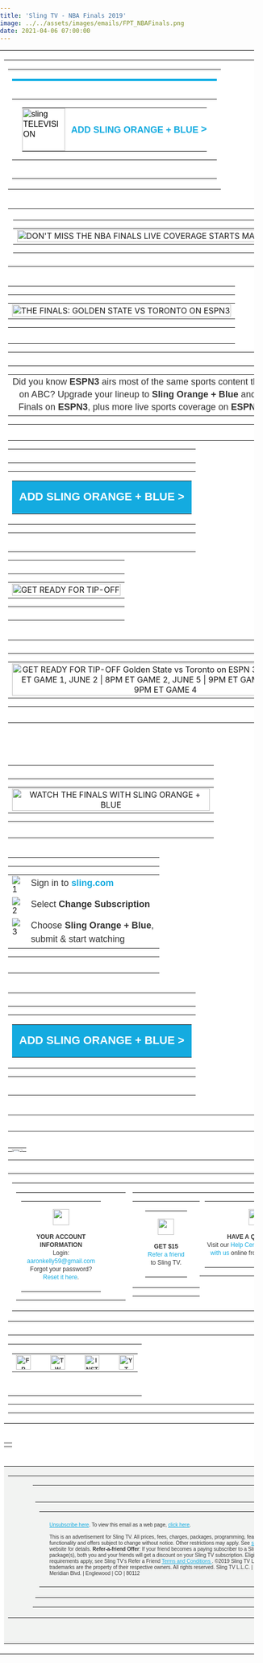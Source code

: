 ```yaml
---
title: 'Sling TV - NBA Finals 2019'
image: ../../assets/images/emails/FPT_NBAFinals.png
date: 2021-04-06 07:00:00
---
```


<!DOCTYPE html PUBLIC "-//W3C//DTD XHTML 1.0 Transitional//EN" "http://www.w3.org/TR/xhtml1/DTD/xhtml1-transitional.dtd">
<html xmlns="http://www.w3.org/1999/xhtml" xmlns:v="urn:schemas-microsoft-com:vml" xmlns:o="urn:schemas-microsoft-com:office:office">
<head>
<title>Sling TELEVISION</title>
<meta http-equiv="Content-Type" content="text/html; charset=utf-8">
<meta http-equiv="X-UA-Compatible" content="IE=edge">
<meta name="viewport" content="width=device-width, initial-scale=1.0 ">
<meta name="format-detection" content="telephone=no">
<style type="text/css">
@font-face {
    font-family: 'brandon_text_regular';
    src: url('https://cdn.wearelift.net/sling/email/brandontext_regular_macroman/Brandon_txt_reg-webfont.eot');
    src: url('https://cdn.wearelift.net/sling/email/brandontext_regular_macroman/Brandon_txt_reg-webfont.eot?#iefix') format('embedded-opentype'),
         url('https://cdn.wearelift.net/sling/email/brandontext_regular_macroman/Brandon_txt_reg-webfont.woff2') format('woff2'),
         url('https://cdn.wearelift.net/sling/email/brandontext_regular_macroman/Brandon_txt_reg-webfont.woff') format('woff'),
         url('https://cdn.wearelift.net/sling/email/brandontext_regular_macroman/Brandon_txt_reg-webfont') format('truetype');
    font-weight: normal; font-style: normal; text-decoration: none;
}
@font-face {
    font-family: 'brandon_text_boldbold';
    src: url('https://cdn.wearelift.net/sling/email/brandontext_bold_macroman/Brandon_txt_bld-webfont.eot') !important;
    src: url('https://cdn.wearelift.net/sling/email/brandontext_bold_macroman/Brandon_txt_bld-webfont.eot?#iefix') format('embedded-opentype'),
         url('https://cdn.wearelift.net/sling/email/brandontext_bold_macroman/Brandon_txt_bld-webfont.woff2') format('woff2'),
         url('https://cdn.wearelift.net/sling/email/brandontext_bold_macroman/Brandon_txt_bld-webfont.woff') format('woff'),
         url('https://cdn.wearelift.net/sling/email/brandontext_bold_macroman/Brandon_txt_bld-webfont') format('truetype');
    font-weight: bold; font-style: normal; text-decoration: none;
}
@font-face {
    font-family: 'brandon_text_bolditalic';
    src: url('https://cdn.wearelift.net/sling/email/brandontext_bolditalic_macroman/Brandon_txt_bld_it-webfont.eot');
    src: url('https://cdn.wearelift.net/sling/email/brandontext_bolditalic_macroman/Brandon_txt_bld_it-webfont.eot?#iefix') format('embedded-opentype'),
         url('https://cdn.wearelift.net/sling/email/brandontext_bolditalic_macroman/Brandon_txt_bld_it-webfont.woff2') format('woff2'),
         url('https://cdn.wearelift.net/sling/email/brandontext_bolditalic_macroman/Brandon_txt_bld_it-webfont.woff') format('woff'),
         url('https://cdn.wearelift.net/sling/email/brandontext_bolditalic_macroman/Brandon_txt_bld_it-webfont') format('truetype');
    font-weight: bold; font-style: italic; text-decoration: none;
}
body {
margin: 0 !important;
padding: 0 !important;
-webkit-text-size-adjust: 100% !important;
-ms-text-size-adjust: 100% !important;
-webkit-font-smoothing: antialiased !important;
}
img {
border: 0 !important;
outline: none !important;
}
p {
Margin: 0px !important;
Padding: 0px !important;
}
table {
border-collapse: collapse;
mso-table-lspace: 0px;
mso-table-rspace: 0px;
}
td, a, span {
border-collapse: collapse;
}
.ExternalClass * {
line-height: 100%;
}
.em_defaultlink a {
color: inherit !important;
text-decoration: none !important;
}
span.MsoHyperlink {
mso-style-priority: 99;
color: inherit;
}
span.MsoHyperlinkFollowed {
mso-style-priority: 99;
color: inherit;
}
.em_footer a {
color: #848484;
text-decoration: none;
}
.em_blu a {
color: #cff0f9;
text-decoration: none;
}
.em_font121 a {
color: #21bee7;
text-decoration: none;
}
.em_white {
color: #ffffff;
text-decoration: none;
}
.em_gray a {
color: #323232;
text-decoration: none;
}
.em_blk a {
text-decoration: none;
color: #323232;
}
.em_blk2 a {
text-decoration: none;
color: #000000;
}
.em_blk3 a {
text-decoration: none;
color: #363636;
}
/*new bp\*/
@media only screen and (max-width: 640px) {
.font_16{
font-size:16px!important;
}
.desktop-hide{
display: block !important;
max-height: none !important;
}
}
@media only screen and (min-width:481px) and (max-width:639px) {
.em_main_table {
width: 480px !important;
}
.em_wrapper {
width: 100% !important;
}
.em_aside {
padding: 0px 10px!important;
}
.em_hide {
display: none !important;
}
.em_hide_desktop { display: table !important; float: none !important; width: 100% !important; overflow: visible !important; height: auto !important; }
.em_center {text-align:center !important;}
.em_full_img {
width: 100% !important;
height: auto !important;
}
.em_height {
height: 20px !important;
font-size: 1px !important;
line-height: 1px !important;
}
.em_side15 {
width: 10px !important;
}
.em_footer_txt {
font-size: 8px !important;
line-height: 11px !important;
}
.em_side {
width: 10px !important;
}
.em_h20 {
height: 20px !important;
}
.em_f12 {
font-size: 14px !important;
line-height: 15px !important;
}
.em_f8 {
font-size: 10px !important;
line-height: 13px !important;
}
.em_img { width: 100% !important; height: auto !important; }
.em_img4 {
width: 55px !important;
height: 55px !important;
}
.em_w65 {
width: 65px !important;
}
.em_bottom1 {
padding-bottom: 5px !important;
}
.em_w27 {
width: 30px !important;
}
.em_h5 {
height: 5px !important;
line-height: 1px !important;
font-size: 1px !important;
}
.text7 {
font-size: 15px !important;
line-height: 17px !important;
}
.em_sicon {
width: 25px !important;
height: 25px !important;
}
.em_w300 {
width: 350px !important;
}
.em_img3 {
width: 100% !important;
height: 140px !important;
}
.em_iconwidth {
width: 5px !important;
height: 9px !important;
}
.em_top {
padding-top: 20px !important;
}
.em_font18 {
font-size: 18px !important;
}
.em_width8 {
width: 9px !important;
height: auto !important;
}
.em_wrapper1 {
width: 280px !important;
}
.em_font16 {
font-size: 16px !important;
}
.em_width8 {
width: 8px !important;
height: auto !important;
}
.em_text {
font-size: 15px !important;
line-height: 17px !important;
}
.em_text1 {
font-size: 13px !important;
line-height: 15px !important;
}
.em_text11 {
font-size: 14px !important;
line-height: 16px !important;
}
.em_auto {
height: auto !important;
}
.em_right {
text-align: right !important;
}
.em_wrapper2 {
width: 460px !important;
}
.em_wrapper3 {
width: 219px !important;
}
.em_font121 {
font-size: 15px !important;
line-height: 19px !important;
}
.em_padn {
padding: 0px !important;
}
.em_full_img1 {
width: 230px !important;
height: auto !important;
}
.em_f {
font-size: 12px !important;
line-height: 13px !important;
}
.em_f1 {
font-size: 10px !important;
line-height: 13px !important;
}
.em_f2 {
font-size: 9px !important;
line-height: 12px !important;
padding: 0px 2px 0px 2px !important;
}
.em_w {
width: 460px !important;
}
.em_font2 {
font-size: 18px !important;
line-height: 20px !important;
}
.em_font24 {
font-size: 24px !important;
line-height: 26px !important;
}
.em_font3 {
font-size: 32px !important;
line-height: 36px !important;
}
.em_font4 {
font-size: 40px !important;
line-height: 44px !important;
}
.em_full_img3 {
width: 240px !important;
height: auto !important;
}
.w_320 { width: 480px !important; }
.em_auto_h {height:auto !important;}
}
@media only screen and (min-width:375px) and (max-width:480px) {
.em_main_table {
width: 374px !important;
}
.em_wrapper {
width: 100% !important;
}
.em_aside {
padding: 0px 10px !important;
}
.em_hide {
display: none !important;
}
.em_hide_desktop { display: table !important; float: none !important; width: 100% !important; overflow: visible !important; height: auto !important; }
.em_center {text-align:center !important;}
.em_full_img {
width: 100% !important;
height: auto !important;
}
.em_height {
height: 20px !important;
font-size: 1px !important;
line-height: 1px !important;
}
.em_side15 {
width: 10px !important;
}
.em_font121 {
font-size: 15px !important;
line-height: 19px !important;
}
.em_img { width: 100% !important; height: auto !important; }
.em_img98 {
width: 76px !important;
height: auto !important;
}
.em_arrow {
width: 6px !important;
height: auto !important;
}
.em_footer_txt {
font-size: 8px !important;
line-height: 11px !important;
}
.em_side {
width: 10px !important;
}
.em_side1 img {
width: 10px !important;
}
.em_h20 {
height: 20px !important;
}
.em_f12 {
font-size: 12px !important;
line-height: 18px !important;
letter-spacing: 1px !important;
}
.em_cta {
width: 260px !important;
}
.em_font2 a {
font-size: 18px !important;
}
.em_font2 {
font-size: 18px !important;
line-height: 20px !important;
}
.em_font24 {
font-size: 24px !important;
line-height: 26px !important;
}
.em_font3 {
font-size: 32px !important;
line-height: 36px !important;
}
.em_font4 {
font-size: 40px !important;
line-height: 44px !important;
}
.em_imgarrow {
width: 12px !important;
height: 31px !important;
}
.em_f8 {
font-size: 8px !important;
line-height: 11px !important;
}
.em_img3 {
width: 100% !important;
height: 140px !important;
}
.em_w300 {
width: 300px !important;
}
.em_img4 {
width: 45px !important;
height: 45px !important;
}
.em_w65 {
width: 65px !important;
}
.em_bottom1 {
padding-bottom: 5px !important;
}
.em_padn {
padding: 0px !important;
}
.em_full_img1 {
width: 177px !important;
height: auto !important;
}
.em_f {
font-size: 12px !important;
line-height: 13px !important;
}
.em_f1 {
font-size: 10px !important;
line-height: 13px !important;
}
.em_f2 {
font-size: 8px !important;
line-height: 12px !important;
padding: 0px 2px 0px 2px !important;
}
.em_w {
width: 354px !important;
}
.w_320 { width: 374px !important; }
.em_full_img3 {
width: 187px !important;
height: auto !important;
}
.em_auto_h {height:auto !important;}
}
@media only screen and (max-width:374px) {
.em_main_table {
width: 320px !important;
}
.em_wrapper {
width: 100% !important;
}
.em_aside {
padding: 0px 10px !important;
}
.em_hide {
display: none !important;
}
.em_hide_desktop { display: table !important; float: none !important; width: 100% !important; overflow: visible !important; height: auto !important; }
.em_center {text-align:center !important;}
.em_full_img {
width: 100% !important;
height: auto !important;
}
.em_height {
height: 20px !important;
font-size: 1px !important;
line-height: 1px !important;
}
.em_side15 {
width: 10px !important;
}
.em_font121 {
font-size: 15px !important;
line-height: 19px !important;
}
.em_img { width: 100% !important; height: auto !important; }
.em_img98 {
width: 76px !important;
height: auto !important;
}
.em_arrow {
width: 6px !important;
height: auto !important;
}
.em_footer_txt {
font-size: 8px !important;
line-height: 11px !important;
}
.em_side {
width: 10px !important;
}
.em_padn {
padding: 0px !important;
}
.em_full_img1 {
width: 150px !important;
height: auto !important;
}
.em_f {
font-size: 12px !important;
line-height: 13px !important;
}
.em_f1 {
font-size: 10px !important;
line-height: 13px !important;
}
.em_f2 {
font-size: 8px !important;
line-height: 12px !important;
padding: 0px 2px 0px 2px !important;
}
.em_font2 {
font-size: 18px !important;
line-height: 20px !important;
}
.em_font24 {
font-size: 23px !important;
line-height: 26px !important;
}
.em_font3 {
font-size: 32px !important;
line-height: 36px !important;
}
.em_font4 {
font-size: 40px !important;
line-height: 44px !important;
}
.em_w {
width: 300px !important;
}
.em_b {
padding-bottom: 11px !important;
}
.w_320 { width: 320px !important; }
.em_full_img3 {
width: 160px !important;
height: auto !important;
}
.em_auto_h {height:auto !important;}
}
@media only screen and (max-width: 480px) {
.container {width: 100% !important;}
.footer { width:auto !important; margin-left:0; }
.mobile-hidden { display:none !important; }
.logo { display:block !important; padding:0 !important; }
.header img{max-width:100% !important;height:auto !important; max-height:auto !important;}
.photo img { width:100% !important; max-width:100% !important; height:auto !important;}
.drop { display:block !important; width: 100% !important; float:left; clear:both;}
.font-cta-top { font-size:16px !important; }
.font-cta-top-arrow { font-size:16px !important; vertical-align:0px !important; }
.headline_font { font-size:44px !important; line-height: 46px !important; }
.subheadline_font { font-size:24px !important; line-height: 26px !important; }
.main_font { font-size:16px !important; line-height: 18px !important; }
.body_disclaimer_font { font-size:10px !important; line-height: 12px !important; }
.footer*social { padding-top:30px !important; }
.footerlogo { display:block !important; width: 100% !important; padding-top:15px; float:left; clear:both;}
.nav4, .nav5, .nav6 { display: none !important; }
.tableBlock {width:100% !important;}
.responsive-td {width:100% !important; display:block !important; padding:0 !important; }
.fluid, .fluid-centered {
width: 100% !important;
max-width: 100% !important;
height: auto !important;
margin-left: auto !important;
margin-right: auto !important;
}
.fluid-centered {
margin-left: auto !important;
margin-right: auto !important;
}
/* MOBILE GLOBAL STYLES - DO NOT CHANGE _/
body { padding: 0px !important; font-size: 16px !important; line-height: 150% !important;}
h1 { font-size: 22px !important; line-height: normal !important;}
h2 { font-size: 20px !important; line-height: normal !important;}
h3 { font-size: 18px !important; line-height: normal !important;}
.buttonstyles {
font-family:arial,helvetica,sans-serif !important;
font-size: 16px !important;
padding: 10px !important;
}
/_ END OF MOBILE GLOBAL STYLES - DO NOT CHANGE \_/
}
@media only screen and (max-width: 640px) {
.container { width:100% !important; }
.mobile-hidden { display:none !important; }
.logo { display:block !important; padding:0 !important; }
.photo img { width:100% !important; height:auto !important;}
.nav5, .nav6 { display: none !important;}
.fluid, .fluid-centered {
width: 100% !important;
max-width: 100% !important;
height: auto !important;
margin-left: auto !important;
margin-right: auto !important;
}
.fluid-centered {
margin-left: auto !important;
margin-right: auto !important;
}
}
</style>

<style>
  [style*="brandon_text_regular"] {
    font-family: 'brandon_text_regular', Arial, sans-serif !important;}
  [style*="brandon_text_boldbold"] {
    font-family: 'brandon_text_boldbold', Arial, sans-serif !important;}  
</style>
<!--[if gte mso 9]>  <xml>    <o:OfficeDocumentSettings>      <o:AllowPNG/>      <o:PixelsPerInch>96</o:PixelsPerInch>   </o:OfficeDocumentSettings>  </xml>  <![endif]-->
<!--[if mso]>      <style type="text/css">        body, table, td {font-family: Arial,  sans-serif !important;}      </style>      <![endif]-->
<!--[if mso]>       <style type="text/css">           /* Begin Outlook Font Fix */           body, table, td {               font-family: Arial, Helvetica, sans-serif ;               font-size:16px;               color:#000000;               line-height:1;           }           /* End Outlook Font Fix */       </style>     <![endif]-->

</head>
<body style="margin:0px; padding:0px;"><style type="text/css">
div.preheader 
{ display: none !important; } 
</style>
<div class="preheader" style="font-size: 1px; display: none !important;">BLUE V1</div>

<!--Full width table start-->
<table width="100%" border="0" cellspacing="0" cellpadding="0" bgcolor="#ffffff">
  <tr>
    <td align="center" valign="top"><table width="640" cellpadding="0" cellspacing="0" border="0" align="center" class="em_main_table" style="table-layout:fixed;  width:640px;">
        <tr>
          <td align="center" valign="top">
                <table cellpadding="0" cellspacing="0" width="100%" style="min-width: 100%; " class="stylingblock-content-wrapper"><tr><td class="stylingblock-content-wrapper camarker-inner"><table bgcolor="#ffffff" border="0" cellpadding="0" cellspacing="0" width="100%">
 
  <tr>
   <td align="center" style="padding: 20px 0px; border-top:solid 4px #00abe3;" valign="top">
    <table align="center" border="0" cellpadding="0" cellspacing="0" style="table-layout:fixed; width:100%; max-width:640px;" width="640">
      <tr>
       <td align="center" style="padding: 0px 20px;" valign="top">
        <table align="center" border="0" cellpadding="0" cellspacing="0" style="width:100%; max-width:640px;" width="640">
          <tr>
           <td align="left" style="padding:0px 6px 0px 0px; text-align:left;" valign="top" width="85">
            <a href="http://click.mail.sling.com/?qs=31b66293be83a609c12fd8b11744bb5a40b73e040ce1d166a1d0086c6dd706546d58e9e4317255c90e4a55cef7767eb510151cb6a9b2f8da"  style="text-decoration:none;" target="_blank"><img alt="sling TELEVISION" border="0" class="em_img98" src="http://image.mail.sling.com/lib/fe9813727565027976/m/10/39f3cfe8-30b5-42f7-a1a1-d1dd087387d4.png" style="display:block; font-family:Arial, sans-serif; font-size:16px; line-height:20px; color:#000000;" width="85"></a></td><td align="right" class="font-cta-top" style="font-family:'brandon_text_regularregular', Arial, sans-serif; font-size:18px; line-height:21px; text-transform:uppercase; text-align:right; color:#14ABE0; padding:0px 0px 0px 6px; text-align:right;" valign="middle">
            <a class="font-cta-top" href="http://click.mail.sling.com/?qs=31b66293be83a609fd3bceba3a153c42a3069e0dc4061015e1ab8d72052f48b87790f34724348c7a06502e4af021df3ad3cc7d593b6ba123" style="text-decoration:none; color:#14ABE0; white-space:nowrap;font-weight:bold;" target="_blank" >ADD SLING ORANGE + BLUE <span class="font-cta-top-arrow" style="vertical-align:1px; font-family:'Lucida Sans Unicode', 'Lucida Grande', sans-serif; font-weight:600; font-size:20px;">&gt;</span></a></td></tr></table></td></tr></table></td></tr></table></td></tr></table>      
   </td>
    </tr>
    <tr>
   <td align="center" valign="top">
    <table cellpadding="0" cellspacing="0" width="100%" class="stylingblock-content-wrapper" style="min-width: 100%; "><tr><td class="stylingblock-content-margin-cell" style="padding: 5px 10px 10px; "><table cellpadding="0" cellspacing="0" width="100%" style="background-color: transparent; min-width: 100%; " class="stylingblock-content-wrapper"><tr><td style="padding: 0px; " class="stylingblock-content-wrapper camarker-inner"><table width="100%" cellspacing="0" cellpadding="0"><tr><td align="center">
<img data-assetid="4595" src="http://image.mail.sling.com/lib/fe9813727565027976/m/11/3dfc0d87-26b6-4c64-b177-c6e55b4cff85.png" alt="DON'T MISS THE NBA FINALS LIVE COVERAGE STARTS MAY 30" width="640" style="display: block; padding: 0px; text-align: center; height: auto; width: 100%; border: 0px;"></td></tr></table></td></tr></table></td></tr></table>
   
   </td>
    </tr>
    <tr>
   <td>
    <table cellpadding="0" cellspacing="0" width="100%" class="stylingblock-content-wrapper" style="min-width: 100%; "><tr><td class="stylingblock-content-margin-cell" style="padding: 0px 0px 15px; "><table cellpadding="0" cellspacing="0" width="100%" style="background-color: transparent; min-width: 100%; " class="stylingblock-content-wrapper"><tr><td style="padding: 0px; " class="stylingblock-content-wrapper camarker-inner"><table width="100%" cellspacing="0" cellpadding="0"><tr><td align="center"><a href="http://click.mail.sling.com/?qs=31b66293be83a609da163a4f7e71b1511abd4bb8ff6fc337d39752c919fa58efc457371c39c33df7b5765b5585bf668b7036da19eff73f98" title=""   data-linkto="https://">
<img data-assetid="4592" src="http://image.mail.sling.com/lib/fe9813727565027976/m/11/b0c681d3-ed2a-4bdd-b67f-f659d164c05e.png" alt="THE FINALS: GOLDEN STATE VS TORONTO ON ESPN3" width="640" style="display: block; padding: 0px; text-align: center; height: auto; width: 100%; border: 0px;"></a></td></tr></table></td></tr></table></td></tr></table><table cellpadding="0" cellspacing="0" width="100%" class="stylingblock-content-wrapper" style="min-width: 100%; "><tr><td class="stylingblock-content-margin-cell" style="padding: 10px 0px 15px; "><table cellpadding="0" cellspacing="0" width="100%" style="background-color: transparent; min-width: 100%; " class="stylingblock-content-wrapper"><tr><td style="padding: 0px; " class="stylingblock-content-wrapper camarker-inner"><table align="center">
  
  <tr><td>
    <div style="text-align: center;max-width:600px;">
      <span style="text-align: center; line-height: 25px; font-size: 18px; font-family:'Brandon Text','brandon_text_regular', arial,sans-serif; color: #333333;">Did you know <strong>ESPN3</strong> airs most of the same sports content that's broadcast on ABC? Upgrade your lineup to <strong>Sling Orange + Blue</strong> and get the NBA Finals on <strong>ESPN3</strong>, plus more live sports coverage on <strong>ESPN</strong> and <strong>ESPN2</strong>.</span></div>
    </td></tr>
  
</table>

</td></tr></table></td></tr></table><table cellpadding="0" cellspacing="0" width="100%" class="stylingblock-content-wrapper" style="min-width: 100%; "><tr><td class="stylingblock-content-margin-cell" style="padding: 10px 0px 20px; "><table cellpadding="0" cellspacing="0" width="100%" style="background-color: transparent; min-width: 100%; " class="stylingblock-content-wrapper"><tr><td style="padding: 0px; " class="stylingblock-content-wrapper camarker-inner"><table width="100%" border="0" cellspacing="0" cellpadding="0" align="center"><tr><td align="center"><table border="0" cellspacing="0" cellpadding="0"><tr><td class="innertd buttonblock" bgcolor="#14ABE0" style=" border-radius: 0px; -moz-border-radius: 0px; -webkit-border-radius: 0px; background-color: #14ABE0;">
<a style=" font-size: 22px; font-family: Arial, Helvetica, sans-serif, brandon_text_boldbold; font-weight: bold; color: #FFFFFF; text-align: center; text-decoration: none; display: block; background-color: #14ABE0; border: 1px solid #14ABE0; padding: 15px 5px; border-radius: 0px; -moz-border-radius: 0px; -webkit-border-radius: 0px;" target="_blank" href="http://click.mail.sling.com/?qs=31b66293be83a609c8c0dca888ef8564b48e43308dd58960e79b48af21ec7473d05250b3ecd8edac86f4a4f3a3a68c062b7fc8b5bce26ff7" title=""   data-linkto="https://">ADD SLING ORANGE + BLUE &gt;</a></td></tr></table></td></tr></table></td></tr></table></td></tr></table><table cellpadding="0" cellspacing="0" width="100%" class="stylingblock-content-wrapper" style="min-width: 100%; "><tr><td class="stylingblock-content-margin-cell" style="padding: 10px 0px; "><table cellpadding="0" cellspacing="0" width="100%" style="background-color: transparent; min-width: 100%; " class="stylingblock-content-wrapper">
<tr><td style="padding: 0px; " class="stylingblock-content-wrapper camarker-inner"><table width="100%" cellspacing="0" cellpadding="0"><tr><td align="center"><img data-assetid="4607" src="http://image.mail.sling.com/lib/fe9813727565027976/m/11/df454ab3-c50b-45e4-a665-ab38ef2d99e4.png" alt="GET READY FOR TIP-OFF" width="300" style="display: block; padding: 0px; text-align: center; height: auto; width: 100%; max-width: 320px; border: 0px;"></td>
</tr></table></td></tr></table></td></tr></table>
   
   </td>
    </tr>
    <tr>
   <td align="center" valign="top">
    <table cellpadding="0" cellspacing="0" width="100%" class="stylingblock-content-wrapper" style="min-width: 100%; "><tr><td class="stylingblock-content-margin-cell" style="padding: 10px 0px 15px; "><table cellpadding="0" cellspacing="0" width="100%" style="background-color: transparent; min-width: 100%; " class="stylingblock-content-wrapper"><tr><td style="padding: 0px; " class="stylingblock-content-wrapper camarker-inner"><table width="100%" cellspacing="0" cellpadding="0" class="em_hide"><tr><td align="center"><a href="http://click.mail.sling.com/?qs=31b66293be83a609400c3eb5c154fd7fe7c8a4e813d74bb95f7eb5fa91df529fa61d14fd58daea533b4e14ff7416debf622de6cf2ce11b9d" title=""   data-linkto="https://">
<img data-assetid="4593" src="http://image.mail.sling.com/lib/fe9813727565027976/m/11/cf8e3c45-4128-4762-924f-b8a01751fa8f.png" alt="GET READY FOR TIP-OFF Golden State vs Toronto on ESPN 3: MAY 30 | 9PM ET GAME 1, JUNE 2 | 8PM ET GAME 2, JUNE 5 | 9PM ET GAME 3, JUNE 7 | 9PM ET GAME 4" width="640" style="display: block; padding: 0px; text-align: center; height: auto; width: 100%; border: 0px;"></a></td></tr></table></td></tr></table></td></tr></table><table cellpadding="0" cellspacing="0" width="100%" class="stylingblock-content-wrapper" style="min-width: 100%; "><tr><td class="stylingblock-content-margin-cell" style="padding: 0px 0px 15px; "><table cellpadding="0" cellspacing="0" width="100%" style="background-color: transparent; min-width: 100%; " class="stylingblock-content-wrapper"><tr><td style="padding: 0px; " class="stylingblock-content-wrapper camarker-inner"><table width="100%" cellspacing="0" cellpadding="0" class="em_hide_desktop" style="display: none;">
<tr><td align="center"><a href="http://click.mail.sling.com/?qs=31b66293be83a609400c3eb5c154fd7fe7c8a4e813d74bb95f7eb5fa91df529fa61d14fd58daea533b4e14ff7416debf622de6cf2ce11b9d" title=""   data-linkto="https://">
<img data-assetid="4604" src="http://image.mail.sling.com/lib/fe9813727565027976/m/11/a298c33a-4b8d-497a-8ea7-a1e3a2a4c88e.png" alt="GET READY FOR TIP-OFF Golden State vs Toronto on ESPN 3: MAY 30 | 9PM ET GAME 1, JUNE 2 | 8PM ET GAME 2, JUNE 5 | 9PM ET GAME 3, JUNE 7 | 9PM ET GAME 4" width="350" style="display: block; padding: 0px; text-align: center; height: auto; width: 100%; border: 0px;"></a></td></tr></table></td></tr></table></td></tr></table><table cellpadding="0" cellspacing="0" width="100%" class="stylingblock-content-wrapper" style="min-width: 100%; "><tr><td class="stylingblock-content-margin-cell" style="padding: 10px 0px 15px; "><table cellpadding="0" cellspacing="0" width="100%" style="background-color: transparent; min-width: 100%; " class="stylingblock-content-wrapper"><tr><td style="padding: 0px; " class="stylingblock-content-wrapper camarker-inner"><table width="100%" cellspacing="0" cellpadding="0"><tr><td align="center">
<img data-assetid="4608" src="http://image.mail.sling.com/lib/fe9813727565027976/m/11/d5994883-3e92-4d95-a32e-2a0d97519c00.png" alt="WATCH THE FINALS WITH SLING ORANGE + BLUE" width="392" style="display: block; padding: 0px; text-align: center; height: auto; width: 100%; max-width: 392px; border: 0px;"></td></tr></table></td></tr></table></td></tr></table>  
   
   </td>
    </tr>
    <tr>
   <td align="center" valign="top">
    <table cellpadding="0" cellspacing="0" width="100%" class="stylingblock-content-wrapper" style="min-width: 100%; "><tr><td class="stylingblock-content-margin-cell" style="padding: 0px 0px 15px; "><table cellpadding="0" cellspacing="0" width="100%" style="background-color: transparent; min-width: 100%; " class="stylingblock-content-wrapper"><tr><td style="padding: 0px; " class="stylingblock-content-wrapper camarker-inner"><table width="300" cellpadding="7" style="max-width:300px" align="center">
   <tr style="vertical-align:top;">
    <td>
     <img src="http://image.mail.sling.com/lib/fe9813727565027976/m/10/51cb44d1-d529-4cf5-b903-91ffd7f74a27.png" alt="1"></td><td style="font-family:'Brandon Text','brandon_text_regular', Arial, sans-serif;  font-size: 18px; line-height:1.5;color:#333333;">
     Sign in to <a href="http://click.mail.sling.com/?qs=31b66293be83a609548e6d830f08ab197e8fe87368e4ca49ce52e76f8b868c239531c1909edd4742a08003ffd9ebef10279ad79b452a1ce3"  style="font-size: 18px; color: #14ABE0; font-weight:bold; background-color: #FFFFFF; text-decoration:none; padding: 0px; border-radius: 0px; -moz-border-radius: 0px; -webkit-border-radius: 0px;" target="_blank" title="">sling.com</a></td></tr>
   <tr style="vertical-align:top;">
    <td>
     <img src="http://image.mail.sling.com/lib/fe9813727565027976/m/10/9901574e-f791-4dbb-8937-4abf30a5d305.png" alt="2"></td><td style="font-family:'Brandon Text','brandon_text_regular', Arial, sans-serif;  line-height:1.5; font-size: 18px;color:#333333;">
     Select <b>Change Subscription</b></td></tr>
   <tr style="vertical-align:top;">
    <td>
     <img src="http://image.mail.sling.com/lib/fe9813727565027976/m/10/215c649e-0323-4185-ab2c-2b4d7120b5e1.png" alt="3"></td><td style=" font-family:'Brandon Text','brandon_text_regular', Arial, sans-serif;    line-height:1.5; font-size: 18px;color:#333333;">
     Choose <b>Sling Orange + Blue</b>, submit &amp; start watching</td></tr>
  </table>
</td></tr></table></td></tr></table>
   
   </td>
    </tr>
    <tr>
   <td valign="top" align="center">
     <table cellpadding="0" cellspacing="0" width="100%" class="stylingblock-content-wrapper" style="min-width: 100%; "><tr><td class="stylingblock-content-margin-cell" style="padding: 10px 0px 20px; "><table cellpadding="0" cellspacing="0" width="100%" style="background-color: transparent; min-width: 100%; " class="stylingblock-content-wrapper"><tr><td style="padding: 0px; " class="stylingblock-content-wrapper camarker-inner"><table width="100%" border="0" cellspacing="0" cellpadding="0" align="center"><tr><td align="center"><table border="0" cellspacing="0" cellpadding="0"><tr><td class="innertd buttonblock" bgcolor="#14ABE0" style=" border-radius: 0px; -moz-border-radius: 0px; -webkit-border-radius: 0px; background-color: #14ABE0;">
<a style=" font-size: 22px; font-family: Arial, Helvetica, sans-serif, brandon_text_boldbold; font-weight: bold; color: #FFFFFF; text-align: center; text-decoration: none; display: block; background-color: #14ABE0; border: 1px solid #14ABE0; padding: 15px 5px; border-radius: 0px; -moz-border-radius: 0px; -webkit-border-radius: 0px;" target="_blank" href="http://click.mail.sling.com/?qs=31b66293be83a609c8c0dca888ef8564b48e43308dd58960e79b48af21ec7473d05250b3ecd8edac86f4a4f3a3a68c062b7fc8b5bce26ff7" title=""   data-linkto="https://">ADD SLING ORANGE + BLUE &gt;</a></td></tr></table></td></tr></table></td></tr></table></td></tr></table>
 
   </td>
    </tr>
    <tr>
   <td align="center" valign="top">
    <table cellpadding="0" cellspacing="0" width="100%" class="stylingblock-content-wrapper" style="min-width: 100%; "><tr><td class="stylingblock-content-margin-cell" style="padding: 15px 0px 0px; "><table cellpadding="0" cellspacing="0" width="100%" style="background-color: transparent; min-width: 100%; " class="stylingblock-content-wrapper"><tr><td style="padding: 0px; " class="stylingblock-content-wrapper camarker-inner"><table cellpadding="0" cellspacing="0" width="100%" class="stylingblock-content-wrapper" style="min-width: 100%; ">
    </table><table width="100%" cellspacing="0" cellpadding="0"><tr><td align="center"><img data-assetid="4025" src="http://image.mail.sling.com/lib/fe9813727565027976/m/11/72dfd30e-cb1d-4d07-9e9f-ccec08dd0f52.png" style="display: block; padding: 0px; text-align: center; height: auto; width: 100%; border: 0px; margin-bottom:-20px;"></td></tr></table>

  <table cellpadding="0" cellspacing="0" width="100%" style="background-color: transparent; min-width: 100%; border-top: 0px; border-right: 0px; border-bottom: 1px solid transparent; border-left: 0px; " class="stylingblock-content-wrapper">
    <tr><td style="padding: 10px 0px; " class="stylingblock-content-wrapper camarker-inner"><table cellspacing="0" cellpadding="0" style="width: 100%;"><tr><td><table cellspacing="0" cellpadding="0" style="width: 100%;"><tr>

<td valign="top" class="responsive-td" style="width: 40%; padding-right: 0px;"><table cellpadding="0" cellspacing="0" width="100%" style="background-color: transparent; min-width: 100%; " class="stylingblock-content-wrapper"><tr><td style="padding: 0px 10px; " class="stylingblock-content-wrapper camarker-inner"><table align="center" class="contents" style="border-collapse: collapse; border-spacing: 0; width: 80%;">
               <!--Image-->
               <tr>
                <td align="center" style="border-collapse: collapse; padding: 15px 20px;"><img alt="" src="http://image.mail.sling.com/lib/fe9813727565027976/m/9/b775c395-52a4-4652-8295-f2d6a94e4dda.png" style="border: 0; display: block !important; height: auto; max-width:32px;" width="32"></td>
               </tr>
               <!--Image End-->
               <!--Text-->
               <tr>
                <td align="center" style="border-collapse: collapse; color: #363636; font-family: Arial, sans-serif; font-size: 12px; font-weight: 400; line-height: 16px; padding: 0px 0px 20px 0px;"><span style="font-weight:600;">YOUR ACCOUNT INFORMATION</span><br>  Login: <a style="text-decoration: none; color: #14abe0; white-space:nowrap;" href="mailto:aaronkelly59@gmail.com">aaronkelly59@gmail.com</a><br>
                                                      Forgot your password? 
                                                      <a style="text-decoration: none; color: #14abe0; white-space:nowrap;" href="http://click.mail.sling.com/?qs=31b66293be83a609c02c30bb43e2de28daa55ba053ce5bfd4928468809f24cabd4d1aff7850c5b984efbd217a7d07706fccfd3176754526a" target="_blank">Reset it here</a>. </td>
               </tr>
               <!--Text End-->
              </table></td></tr></table></td><td valign="top" class="responsive-td" style="width: 20%; padding-left: 0px; padding-right: 0px;"><table cellpadding="0" cellspacing="0" width="100%" style="background-color: transparent; min-width: 100%; " class="stylingblock-content-wrapper"><tr><td style="padding: 0px; " class="stylingblock-content-wrapper camarker-inner"><table align="center" class="em_hide_desktop" style="display:none;max-width:70%;">
  <tr style="border-top:1px solid #CACACA;"><td></td></tr>
</table>
                                                        
<table align="center" class="contents" style="border-collapse: collapse; border-spacing: 0; width: 100%;">

  <tr>
    <td class="em_hide" align="left" width="1" style="margin-top:60px;display:block;" valign="middle">
      <img data-assetid="4036" src="http://image.mail.sling.com/lib/fe9813727565027976/m/11/9fc0e007-5c1f-44b6-9697-0b4d3083cd0d.png" height="52" width="1" style="display: block; padding: 0px; text-align: center; height: 52px; width: 1px; border: 0px;">
    </td>
    <td align="center">
           <!--Image-->
      <table>
    <tr>
                <td align="center" valign="middle" style="border-collapse: collapse; padding: 15px 20px;"><img alt="" src="http://image.mail.sling.com/lib/fe9813727565027976/m/9/29827674-b110-4522-920c-923700ab8866.png" style="border: 0; display: block !important; height: auto; max-width:32px;" width="32"></td>
               </tr>
               <!--Image End-->
               <!--Text-->
               <tr>
                <td align="center" style="border-collapse: collapse; color: #363636; font-family: Arial, sans-serif; font-size: 12px; font-weight: 400; line-height: 16px; padding: 0px 5px 20px 5px;"><span style="font-weight:600;">GET $15</span><br> <a style="text-decoration: none; color: #14abe0; white-space:nowrap;" href="http://click.mail.sling.com/?qs=31b66293be83a60924fd2228ea3f1b6d69d9f56f05ba735aa860e2da368ddc9e97c79e488acf0f98520b0e9b04b7045979808ed3c2e6f4b1" target="_blank">Refer a friend</a>
                                                      to Sling TV. </td>
               </tr>
              </table>
               <!--Text End-->
    </td>
    <td class="em_hide" align="right" width="1" style="margin-top:60px;display:block;" valign="middle">
      <img data-assetid="4036" src="http://image.mail.sling.com/lib/fe9813727565027976/m/11/9fc0e007-5c1f-44b6-9697-0b4d3083cd0d.png" height="52" width="1" style="display: block; padding: 0px; text-align: center; height: 52px; width: 1px; border: 0px;">
    </td>

  </tr>
              </table>

<table align="center" class="em_hide_desktop" style="display:none;max-width:70%;">
  <tr style="border-bottom:1px solid #CACACA;"><td></td></tr>
</table></td></tr></table></td><td valign="top" class="responsive-td" style="width: 40%; padding-left: 0px;"><table cellpadding="0" cellspacing="0" width="100%" style="background-color: transparent; min-width: 100%; " class="stylingblock-content-wrapper"><tr><td style="padding: 0px 10px; " class="stylingblock-content-wrapper camarker-inner"><table align="center" class="contents" style="border-collapse: collapse; border-spacing: 0; width: 100%;">
               <!--Image-->
               <tr>
                <td align="center" style="border-collapse: collapse; padding: 15px 20px;"><img alt="" src="http://image.mail.sling.com/lib/fe9813727565027976/m/9/265da0de-4204-4933-b7f1-330b2f150cd4.png" style="border: 0; display: block !important; height: auto; max-width:32px;" width="32"></td>
               </tr>
               <!--Image End-->
               <!--Text-->
               <tr>
                <td align="center" style="border-collapse: collapse; color: #363636; font-family: Arial, sans-serif; font-size: 12px; font-weight: 400; line-height: 16px; padding: 0px 5px 20px 5px;"><span style="font-weight:600;">HAVE A QUESTION?</span><br> Visit our <a style="text-decoration: none; white-space:nowrap; color: #14abe0;" href="http://click.mail.sling.com/?qs=31b66293be83a609ddd035a821bca5c1c12a515f484a11358e7d7371dee091fdb37c6a82c22ecb62173cb298660d5058a6724b4cf0d1dfea" target="_blank">Help Center</a> anytime or <a style="text-decoration: none; white-space:nowrap; color: #14abe0;" href="http://click.mail.sling.com/?qs=31b66293be83a60971cdf255692ae932adbfc9b102a310f3d0a2567b706b69cc7388e69c085ce2f69c2fa183b77d95a1ef75cd356386582a" target="_blank">chat <br>with us</a> online
                                                      from 8am-1am EST.</td>
               </tr>
               <!--Text End-->
              </table></td></tr></table></td></tr></table></td></tr></table></td></tr></table>

<table align="center">
   <tr>
                            <td align="center" valign="top"><table align="center" cellpadding="0" cellspacing="0" border="0">
                                <tr>
                                  <td align="center" valign="top"><a href="http://click.mail.sling.com/?qs=31b66293be83a609918130fcc2c75596d30a8e31576f5e6f81ab9d9bf69b982a400c583ac1bf44e17a42a2b44dc9f6b70661f0dbb3c46123" target="_blank" style="text-decoration:none;" ><img src="http://image.mail.sling.com/lib/fe9813727565027976/m/5/A_Onboard_A_fb.png" width="29" height="29" alt="FB" border="0" style="display:block; font-family:Arial, sans-serif; font-size:12px; line-height:18px; color:#363636; font-weight:bold;"></a></td>
                                  <td width="7" style="width:7px;">&nbsp;</td>
                                  <td align="center" valign="top"><a href="http://click.mail.sling.com/?qs=31b66293be83a609eca4bfb54f35c6107e8368b7da7f58f0e9cd4f25ebedae3eae6af04ff0cecd6756f58ce692f96e4ea9cce2e0fe67effe" target="_blank" style="text-decoration:none;" ><img src="http://image.mail.sling.com/lib/fe9813727565027976/m/5/A_Onboard_A_tw.png" width="29" height="29" alt="TW" border="0" style="display:block; font-family:Arial, sans-serif; font-size:12px; line-height:18px; color:#363636; font-weight:bold;"></a></td>
                                  <td width="7" style="width:7px;">&nbsp;</td>
                                  <td align="center" valign="top"><a href="http://click.mail.sling.com/?qs=31b66293be83a6090560306912d8d242594a7a9550e57e792312ac4979da65fa6cab1f6e6cc9f7d09a56008cc2b43410f50fff3bbdb15f56" target="_blank" style="text-decoration:none;" ><img src="http://image.mail.sling.com/lib/fe9813727565027976/m/5/A_Onboard_A_insta.png" width="29" height="29" alt="INSTA" border="0" style="display:block; font-family:Arial, sans-serif; font-size:12px; line-height:18px; color:#363636; font-weight:bold;"></a></td>
                                  <td width="7" style="width:7px;">&nbsp;</td>
                                  <td align="center" valign="top"><a href="http://click.mail.sling.com/?qs=31b66293be83a6091ccc5c71dd13c270a62e6f48c712194d52ea4c796a09973525b76c4bc24ac39082e5d3a63c90818e808364a3f9db25af" target="_blank" style="text-decoration:none;" ><img src="http://image.mail.sling.com/lib/fe9813727565027976/m/5/A_Onboard_A_yt.png" width="29" height="29" alt="YT" border="0" style="display:block; font-family:Arial, sans-serif; font-size:12px; line-height:18px; color:#363636; font-weight:bold;"></a></td>
                                </tr>
                              </table></td>
                          </tr>
  <tr><td>&nbsp;</td></tr>
</table></td></tr></table></td></tr></table>
    
   </td>
    </tr>
  </table>
    </td>
  </tr>
  <!--//BODY SECTION -->
  <!--FOOTER SECTION -->
  <tr>
         <td>
         <!--Social_Icon_Section-->
          <table width="640" border="0" cellspacing="0" cellpadding="0" align="center" style="background: #f2f3f2;table-layout:fixed; width:640px; background: url('http://image.mail.sling.com/lib/fe9813727565027976/m/9/gradient_bg.jpg') top repeat-x;" class="em_main_table">
              <tr>
    <td valign="top" align="center">
    </td>

   </tr>
  </table>
        <!--//Social_Icon_Section-->
        </td>
        </tr>
        <tr>
          <td align="center" valign="top"><table width="640" border="0" cellspacing="0" cellpadding="0" align="center" style="table-layout:fixed; width:640px;" class="em_main_table" bgcolor="#f2f3f2">
              <tr>
                <td valign="top"><table width="640" class="em_wrapper" style="width:640px;" border="0" cellspacing="0" cellpadding="0">
                    <tr>
                      <td width="25" style="width:25px;" class="em_side15">&nbsp;</td>
                      <td valign="top" align="left"><table width="100%" border="0" cellspacing="0" cellpadding="0" align="left">
                          <tr>
                            <td height="15" style="font-size:1px; line-height:1px; height:15px;">&nbsp;</td>
                          </tr>
                          <tr>
                            <td class="em_footer" align="left" style="font-family: Arial, sans-serif; color:#39383a; font-size:10px; line-height:15px;">
       <!-- Legal Disclaimer Slot -->
                            <table cellpadding="0" cellspacing="0" width="100%" style="min-width: 100%; " class="stylingblock-content-wrapper"><tr><td class="stylingblock-content-wrapper camarker-inner"><table width="100%" align="center">

<tr>
                            <td class="em_footer" align="left" style="font-family: Arial, sans-serif; color:#363636; font-size:10px; line-height:12px; padding:20px 20px;">
                         <a href="http://click.mail.sling.com/?qs=31b66293be83a6093f04ed6824f7b0207074e3b4d3515b6024800b84d7f539b10db9556583398be8c4e9030bf41c0bec7c2c231779d4578b"  style="color:#14abe0; text-decoration:underline;" target="_blank">Unsubscribe here</a>. To view this email as a web page, <span style="text-decoration:underline;"><a  href="http://view.mail.sling.com/?qs=52928fb822c9bff356eb825b02e1f56669116f71aae4996e22a2f95d6fe3bb37b1eef184441593e775415c5649ae15758e0a31918b9829e17e246cbc561a2ed19e151346435d860e" style="color:#14abe0; text-decoration:underline;" target="_blank">click here</a></span>.<br>
<br>   
This is an advertisement for Sling TV. All prices, fees, charges, packages, programming, features, functionality and offers subject to change without notice. Other restrictions may apply. See <a href="http://click.mail.sling.com/?qs=31b66293be83a6099ee7ca0336c7fd355e12caa81ee0af016ec949f06cf2a2fef8a82df86a256f4000e667afb3dbd8e7935c532e43271155"  target="_blank" style="text-decoration:underline; color:#14abe0;">sling.com</a> website for details. <strong>Refer-a-friend Offer</strong>: If your friend becomes a paying subscriber to a Sling TV base package(s), both you and your friends will get a discount on your Sling TV subscription. Eligibility requirements apply, see Sling TV’s Refer a Friend <a href="http://click.mail.sling.com/?qs=31b66293be83a609dae7d7c652b1deff67dbf0beea0947d9dcdbbc6bf21e2a0f571ce0cb65ffed7849cc8647405c5fb36b0a775098e95d1e"  target="_blank" style="text-decoration:underline; color:#14abe0;">Terms and Conditions
</a>. &copy;2019 Sling TV L.L.C. All trademarks are the property of their respective owners. All rights reserved.  Sling TV L.L.C. | 9601 S. Meridian Blvd. | Englewood | CO | 80112

</td>
                          </tr>
</table></td></tr></table> 
                            <!-- /Legal Disclaimer Slot -->
                            </td>
                          </tr>
                        </table></td>
                      <td width="25" style="width:25px;" class="em_side15">&nbsp;</td>
                    </tr>
                  </table></td>
              </tr>
              <tr>
                <td height="30" class="em_height">&nbsp;</td>
              </tr>
            </table></td>
        </tr>
      </table>
  
  </td></tr><!--//FOOTER SECTION -->

</table><!--Full width table End-->
<img src="https://pixel.app.returnpath.net/pixel.gif?r=46c7df542fbe27fdc541df622b315e16e552bc9c" width="1" alt="" height="1">
<div class="em_hide" style="white-space:nowrap;font:20px courier;color:#f2f3f2; background-color:#f2f3f2; font-size:0px; line-height:0px;">&nbsp; &nbsp; &nbsp; &nbsp; &nbsp; &nbsp; &nbsp; &nbsp; &nbsp; &nbsp; &nbsp; &nbsp; &nbsp; &nbsp; &nbsp; &nbsp; &nbsp; &nbsp; &nbsp; &nbsp; &nbsp;</div>
<img src="http://click.mail.sling.com/open.aspx?ffcb10-fef71373776301-fe561c72716c027d7c10-fe9813727565027976-ff961578-fe6717757567017a7515-ffce15" width="1" height="1">
<img src="https://pixel.app.returnpath.net/pixel.gif?r=46c7df542fbe27fdc541df622b315e16e552bc9c" width="1" height="1">

</custom></body>

</html>
